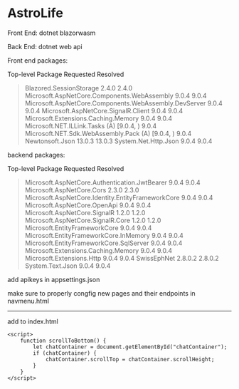 # AstroLife

Front End: dotnet blazorwasm

Back End: dotnet web api


Front end packages:

   Top-level Package                                               Requested   Resolved
   > Blazored.SessionStorage                                       2.4.0       2.4.0
   > Microsoft.AspNetCore.Components.WebAssembly                   9.0.4       9.0.4
   > Microsoft.AspNetCore.Components.WebAssembly.DevServer         9.0.4       9.0.4
   > Microsoft.AspNetCore.SignalR.Client                           9.0.4       9.0.4
   > Microsoft.Extensions.Caching.Memory                           9.0.4       9.0.4
   > Microsoft.NET.ILLink.Tasks                              (A)   [9.0.4, )   9.0.4
   > Microsoft.NET.Sdk.WebAssembly.Pack                      (A)   [9.0.4, )   9.0.4
   > Newtonsoft.Json                                               13.0.3      13.0.3
   > System.Net.Http.Json                                          9.0.4       9.0.4

backend packages: 

   Top-level Package                                        Requested   Resolved
   > Microsoft.AspNetCore.Authentication.JwtBearer          9.0.4       9.0.4
   > Microsoft.AspNetCore.Cors                              2.3.0       2.3.0
   > Microsoft.AspNetCore.Identity.EntityFrameworkCore      9.0.4       9.0.4
   > Microsoft.AspNetCore.OpenApi                           9.0.4       9.0.4
   > Microsoft.AspNetCore.SignalR                           1.2.0       1.2.0
   > Microsoft.AspNetCore.SignalR.Core                      1.2.0       1.2.0
   > Microsoft.EntityFrameworkCore                          9.0.4       9.0.4
   > Microsoft.EntityFrameworkCore.InMemory                 9.0.4       9.0.4
   > Microsoft.EntityFrameworkCore.SqlServer                9.0.4       9.0.4
   > Microsoft.Extensions.Caching.Memory                    9.0.4       9.0.4
   > Microsoft.Extensions.Http                              9.0.4       9.0.4
   > SwissEphNet                                            2.8.0.2     2.8.0.2
   > System.Text.Json                                       9.0.4       9.0.4


add apikeys in appsettings.json


make sure to properly congfig new pages and their endpoints in navmenu.html

   
---------------------    
add to index.html    

    <script>
        function scrollToBottom() {
            let chatContainer = document.getElementById("chatContainer");
            if (chatContainer) {
                chatContainer.scrollTop = chatContainer.scrollHeight;
            }
        }
    </script>


